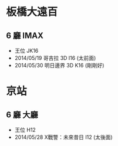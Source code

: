
# 板橋大遠百

## 6 廳 IMAX

* 王位 JK16
* 2014/05/19 哥吉拉 3D I16  (太前面)
* 2014/05/30 明日邊界 3D K16  (剛剛好)


# 京站

## 6 廳 大廳

* 王位 H12
* 2014/05/28 X戰警：未來昔日 I12  (太後面)
